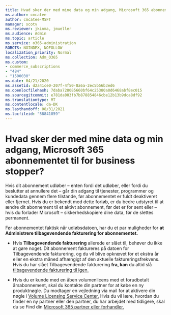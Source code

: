 ```yaml
---
title: Hvad sker der med mine data og min adgang, Microsoft 365 abonnementet til for business stopper?
ms.author: cmcatee
author: cmcatee-MSFT
manager: scotv
ms.reviewer: jkinma, jmueller
ms.audience: Admin
ms.topic: article
ms.service: o365-administration
ROBOTS: NOINDEX, NOFOLLOW
localization_priority: Normal
ms.collection: Adm_O365
ms.custom:
- commerce_subscriptions
- "484"
- "1500030"
ms.date: 04/21/2020
ms.assetid: d2a41ce0-207f-4f50-8a6a-2ec5b56b3ed6
ms.openlocfilehash: 7daba728085660bf64c25380a0d6468abf8ec015
ms.sourcegitcommit: e781da003fb7b878854846cbe12b13b9dca8df92
ms.translationtype: MT
ms.contentlocale: da-DK
ms.lasthandoff: 08/31/2021
ms.locfileid: "58841859"
---
```

# <a name="what-happens-to-my-data-and-access-when-my-microsoft-365-for-business-subscription-ends"></a>Hvad sker der med mine data og min adgang, Microsoft 365 abonnementet til for business stopper?

Hvis dit abonnement udløber – enten fordi det udløber, eller fordi du beslutter at annullere det – går din adgang  til tjenester, programmer og kundedata gennem flere tilstande, før abonnementet er fuldt deaktiveret eller fjernet. Hvis du er bekendt med dette forløb, er du bedre udstyret til at ændre dit abonnement til et aktivt abonnement, før det er for sent eller – hvis du forlader Microsoft – sikkerhedskopiere dine data, før de slettes permanent.
  
Før abonnementet faktisk når udløbsdatoen, har du et par muligheder for **at Administrere tilbagevendende fakturering for abonnementet.**
  
- Hvis **Tilbagevendende fakturering** allerede er slået til, behøver du ikke at gøre noget. Dit abonnement faktureres  på datoen for Tilbagevendende fakturering, og du vil blive opkrævet for et ekstra år eller en ekstra måned afhængigt af den aktuelle faktureringsfrekvens. Hvis du har slået Tilbagevendende fakturering **fra, kan** du altid slå [tilbagevendende fakturering til igen.](https://docs.microsoft.com/microsoft-365/commerce/subscriptions/renew-your-subscription#turn-recurring-billing-off-or-on)

- Hvis du er kunde med en åben volumenlicens med et forudbetalt årsabonnement, skal du kontakte din partner for at købe en ny produktnøgle. Du modtager en vejledning via mail for at aktivere din nøgle i [Volume Licensing Service Center.](https://go.microsoft.com/fwlink/p/?LinkID=282016) Hvis du vil lære, hvordan du finder en ny partner eller den partner, du har arbejdet med tidligere, skal du se Find din [Microsoft 365 partner eller forhandler.](https://docs.microsoft.com/microsoft-365/admin/manage/find-your-partner-or-reseller)